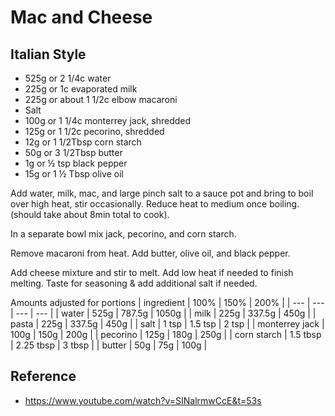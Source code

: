 # Mac and Cheese

## Italian Style

- 525g or 2 1/4c water
- 225g or 1c evaporated milk  
- 225g or about 1 1/2c elbow macaroni
- Salt
- 100g or 1 1/4c monterrey jack, shredded
- 125g or 1 1/2c pecorino, shredded 
- 12g or 1 1/2Tbsp corn starch
- 50g or 3 1/2Tbsp butter
- 1g or ½ tsp black pepper 
- 15g or 1 ½ Tbsp olive oil 

Add water, milk, mac, and large pinch salt to a sauce pot and bring to boil over high heat, stir occasionally. Reduce heat to medium once boiling. (should take about 8min total to cook). 

In a separate bowl mix jack, pecorino, and corn starch. 

Remove macaroni from heat. Add butter, olive oil, and black pepper. 

Add cheese mixture and stir to melt. Add low heat if needed to finish melting. Taste for seasoning & add additional salt if needed. 

Amounts adjusted for portions
| ingredient | 100% | 150% | 200% |
| --- | --- | --- | --- |
| water | 525g | 787.5g | 1050g |
| milk | 225g | 337.5g | 450g |
| pasta | 225g | 337.5g | 450g |
| salt | 1 tsp | 1.5 tsp | 2 tsp |
| monterrey jack | 100g | 150g | 200g |
| pecorino | 125g | 180g | 250g |
| corn starch | 1.5 tbsp | 2.25 tbsp | 3 tbsp  |
| butter | 50g | 75g | 100g |


## Reference
- https://www.youtube.com/watch?v=SINalrmwCcE&t=53s
